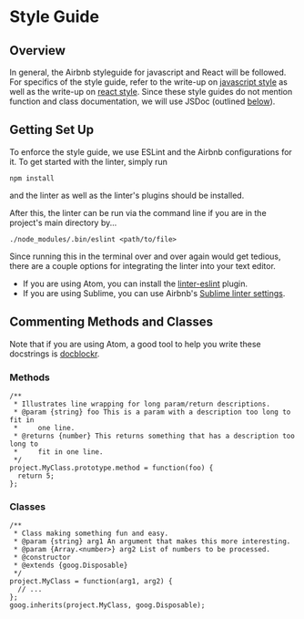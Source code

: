 # Style Guide

## Overview
In general, the Airbnb styleguide for javascript and React will be followed. For specifics of the style guide, refer to the
write-up on [javascript style](https://github.com/airbnb/javascript/blob/master/README.md) as well as the write-up on [react style](https://github.com/airbnb/javascript/tree/master/react#class-vs-reactcreateclass-vs-stateless).
Since these style guides do not mention function and class documentation, we will use JSDoc (outlined [below](#commenting-methods-and-classes)).

## Getting Set Up

To enforce the style guide, we use ESLint and the Airbnb configurations for it. To get started with the linter, simply run
```
npm install
```
and the linter as well as the linter's plugins should be installed.

After this, the linter can be run via the command line if you are in the project's main directory by...
```
./node_modules/.bin/eslint <path/to/file>
```

Since running this in the terminal over and over again would get tedious, there are a couple options for integrating the linter
into your text editor.

* If you are using Atom, you can install the [linter-eslint](https://github.com/AtomLinter/linter-eslint) plugin.
* If you are using Sublime, you can use Airbnb's [Sublime linter settings](https://github.com/airbnb/javascript/blob/master/linters/SublimeLinter/SublimeLinter.sublime-settings).

## Commenting Methods and Classes

Note that if you are using Atom, a good tool to help you write these docstrings is [docblockr](https://atom.io/packages/docblockr).

### Methods
```
/**
 * Illustrates line wrapping for long param/return descriptions.
 * @param {string} foo This is a param with a description too long to fit in
 *     one line.
 * @returns {number} This returns something that has a description too long to
 *     fit in one line.
 */
project.MyClass.prototype.method = function(foo) {
  return 5;
};
```

### Classes
```
/**
 * Class making something fun and easy.
 * @param {string} arg1 An argument that makes this more interesting.
 * @param {Array.<number>} arg2 List of numbers to be processed.
 * @constructor
 * @extends {goog.Disposable}
 */
project.MyClass = function(arg1, arg2) {
  // ...
};
goog.inherits(project.MyClass, goog.Disposable);
```
